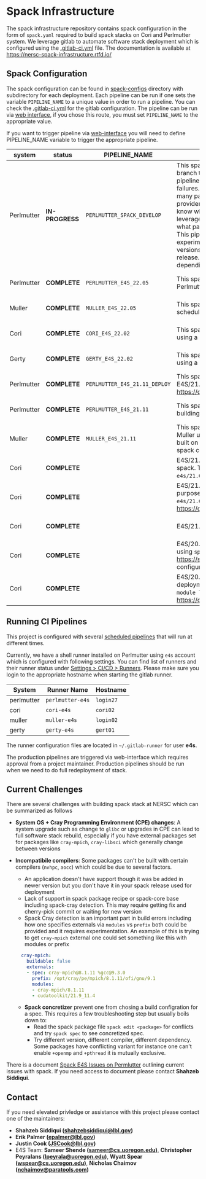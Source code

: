 # Spack Infrastructure

The spack infrastructure repository contains spack configuration in the form of `spack.yaml` required to build spack stacks on Cori and Perlmutter system. We leverage gitlab to automate software stack deployment which is configured using the [.gitlab-ci.yml](https://software.nersc.gov/NERSC/spack-infrastructure/-/blob/main/.gitlab-ci.yml) file. The documentation is available at https://nersc-spack-infrastructure.rtfd.io/

## Spack Configuration

The spack configuration can be found in [spack-configs](https://software.nersc.gov/NERSC/spack-infrastructure/-/tree/main/spack-configs) directory with subdirectory for each deployment.
Each pipeline can be run if one sets the variable `PIPELINE_NAME` to a unique value in order to run a pipeline. You can check the [.gitlab-ci.yml](https://software.nersc.gov/NERSC/spack-infrastructure/-/blob/main/.gitlab-ci.yml) for the gitlab configuration. The pipeline can be run via [web interface](https://software.nersc.gov/NERSC/spack-infrastructure/-/pipelines/new), if you chose this route, you must set `PIPELINE_NAME` to the appropriate value.

If you want to trigger pipeline via [web-interface](https://software.nersc.gov/NERSC/spack-infrastructure/-/pipelines/new) you will need to define PIPELINE_NAME variable to trigger the appropriate pipeline.


| system | status | PIPELINE_NAME |  description | spack.yaml |
| ---------- | ------- | ----------- | -------- | ------------ |
| Perlmutter | **IN-PROGRESS** | `PERLMUTTER_SPACK_DEVELOP` | This spack configuration is based on `spack@develop` branch to see what packages can be built. We expect this pipeline will fail and we are not expected to fix build failures. The main purpose of this project is to build as many packages across all the compilers, mpi, and blas providers of interest to see what works. Since we don't know which package works during deployment, we will leverage data from this pipeline to make informed decision what packages should be picked with given compilers. This pipeline is our development and we should use this to experiment new compilers. Note that we won't hardcode versions for packages since we want to build with latest release. However we will hardcode external packages depending on how the system is configured. | https://software.nersc.gov/NERSC/spack-infrastructure/-/blob/main/spack-configs/perlmutter-spack-develop/spack.yaml |
| Perlmutter | **COMPLETE** |  `PERLMUTTER_E4S_22.05` | This spack configuration will build E4S 22.05 on Perlmutter on scheduled pipeline | https://software.nersc.gov/-/ide/project/NERSC/spack-infrastructure/tree/main/-/spack-configs/perlmutter-e4s-22.05/ci/spack.yaml/ |
| Muller | **COMPLETE** |  `MULLER_E4S_22.05` | This spack configuration will build E4S 22.05 on Muller on scheduled pipeline | https://software.nersc.gov/-/ide/project/NERSC/spack-infrastructure/tree/main/-/spack-configs/perlmutter-e4s-22.05/ci/spack.yaml/ |
| Cori | **COMPLETE** | `CORI_E4S_22.02` | This spack configuration will build E4S/22.02 on Cori using a scheduled pipeline. | https://software.nersc.gov/NERSC/spack-infrastructure/-/blob/main/spack-configs/cori-e4s-22.02/ci/spack.yaml |
| Gerty | **COMPLETE** | `GERTY_E4S_22.02` | This spack configuration will build E4S/22.02 on gerty using a scheduled pipeline. | https://software.nersc.gov/NERSC/spack-infrastructure/-/blob/main/spack-configs/cori-e4s-22.02/ci/gerty/spack.yaml |
| Perlmutter | **COMPLETE** | `PERLMUTTER_E4S_21.11_DEPLOY` | This spack configuration is deployment configuration for E4S/21.11. For more details on this stack see  https://docs.nersc.gov/applications/e4s/perlmutter/21.11/ | https://software.nersc.gov/NERSC/spack-infrastructure/-/blob/main/spack-configs/perlmutter-e4s-21.11/spack.yaml |
Perlmutter | **COMPLETE** | `PERLMUTTER_E4S_21.11` | This spack configuration is used for development for building E4S/21.11 using scheduled pipeline. | https://software.nersc.gov/NERSC/spack-infrastructure/-/blob/main/spack-configs/perlmutter-e4s-21.11/ci/spack.yaml |
| Muller | **COMPLETE** | `MULLER_E4S_21.11` | This spack configuration was used to build E4S/21.11 on Muller using scheduled pipeline. Once e4s/21.11 was built on Muller we followed up with building the same spack configuration on Perlmutter. | https://software.nersc.gov/NERSC/spack-infrastructure/-/blob/main/spack-configs/perlmutter-e4s-21.11/ci/muller/spack.yaml |
| Cori | **COMPLETE** | | E4S/21.05 spack stack based on [e4s-21.05](https://github.com/spack/spack/tree/e4s-21.05) branch of spack. This stack can be accessed via `module load e4s/21.05`. | https://software.nersc.gov/NERSC/spack-infrastructure/-/blob/main/spack-configs/cori-e4s-21.05/spack.yaml |
| Cori | **COMPLETE** | | E4S/21.02 spack configuration used for deployment purposes, this can be accessed via `module load e4s/21.02` on Cori. For more details see https://docs.nersc.gov/applications/e4s/cori/21.02/ | https://software.nersc.gov/NERSC/spack-infrastructure/-/tree/main/spack-configs/cori-e4s-21.02/prod/spack.yaml |
| Cori | **COMPLETE** | | E4S/21.02 spack configuration that push to buildcache. | https://software.nersc.gov/NERSC/spack-infrastructure/-/blob/main/spack-configs/cori-e4s-21.02/spack.yaml |
| Cori | **COMPLETE** |  | E4S/20.10 spack configuration that push to build cache using `spack ci`.  This project lives in https://software.nersc.gov/NERSC/e4s-2010 and configuration was copied over here. | https://software.nersc.gov/NERSC/spack-infrastructure/-/blob/main/spack-configs/cori-e4s-20.10/spack.yaml |
| Cori | **COMPLETE** |  | E4S/20.10 spack configuration for Cori used for deployment purpose. This stack can be accessed via `module load e4s/20.10`. This is documented at https://docs.nersc.gov/applications/e4s/cori/20.10/ | https://software.nersc.gov/NERSC/spack-infrastructure/-/blob/main/spack-configs/cori-e4s-20.10/prod/spack.yaml |

## Running CI Pipelines

This project is configured with several [scheduled pipelines](https://software.nersc.gov/NERSC/spack-infrastructure/-/pipeline_schedules) that will run at different times.

Currently, we have a shell runner installed on Perlmutter using `e4s` account which is configured with following settings. You can find list of runners and their runner status under [Settings > CI/CD > Runners](https://software.nersc.gov/NERSC/spack-infrastructure/-/settings/ci_cd). Please make sure you login to the appropriate hostname when starting the gitlab runner.

| System | Runner Name | Hostname |
| --------- | ---------- | -------- |
| perlmutter | `perlmutter-e4s` | `login27` |
| cori | `cori-e4s` | `cori02` |
| muller | `muller-e4s` | `login02` |
| gerty | `gerty-e4s` | `gert01` |

The runner configuration files are located in `~/.gitlab-runner` for user **e4s**.

The production pipelines are triggered via web-interface which requires approval from a project maintainer. Production pipelines should be run when we need to do full redeployment of stack.

## Current Challenges

There are several challenges with building spack stack at NERSC which can be summarized as follows

- **System OS + Cray Programming Environment (CPE) changes**: A system upgrade such as change to `glibc` or upgrades in CPE can lead to full software stack rebuild, especially if you have external packages set for packages like `cray-mpich`, `cray-libsci` which generally change between versions
- **Incompatibile compilers**: Some packages can't be built with certain compilers (`nvhpc`, `aocc`) which could be due to several factors.
  - An application doesn't have support though it was be added in newer version but you don't have it in your spack release used for deployment
  - Lack of support in spack package recipe or spack-core base including spack-cray detection. This may require getting fix and cherry-pick commit or waiting for new version
  - Spack Cray detection is an important part in build errors including how one specifies externals via `modules` vs `prefix` both could be provided and it requires experimentation. An example of this is trying to get `cray-mpich` external one could set something like this with modules or prefix

  ```yaml
    cray-mpich:
      buildable: false
      externals:
      - spec: cray-mpich@8.1.11 %gcc@9.3.0
        prefix: /opt/cray/pe/mpich/8.1.11/ofi/gnu/9.1
        modules:
        - cray-mpich/8.1.11
        - cudatoolkit/21.9_11.4
  ```
  - **Spack concretizer** prevent one from chosing a build configration for a spec. This requires a few troubleshooting step but usually boils down to:
    - Read the spack package file `spack edit <package>` for conflicts and try `spack spec` to see concretized spec.
    - Try different version, different compiler, different dependency. Some packages have conflicting variant for instance one can't enable `+openmp` and `+pthread` it is mutually exclusive.

There is a document [Spack E4S Issues on Permlutter](https://docs.google.com/document/d/1jWrCcK8LgpNDMytXhLdBYpIusidkoowrZAH1zos7zIw/edit?usp=sharing) outlining current issues with spack. If you need access to document please contact **Shahzeb Siddiqui**.

## Contact

If you need elevated privledge or assistance with this project please contact one of the maintainers:

- **Shahzeb Siddiqui (shahzebsiddiqui@lbl.gov)**
- **Erik Palmer (epalmer@lbl.gov)**
- **Justin Cook (JSCook@lbl.gov)**
- E4S Team: **Sameer Shende (sameer@cs.uoregon.edu)**, **Christopher Peyralans (lpeyrala@uoregon.edu)**, **Wyatt Spear (wspear@cs.uoregon.edu)**, **Nicholas Chaimov (nchaimov@paratools.com)**


